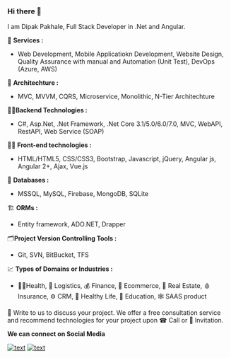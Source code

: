 ### Hi there 👋

I am Dipak Pakhale, Full Stack Developer in .Net and Angular.

🌈 **Services :**  
- Web Development, Mobile Applicatiokn Development, Website Design, Quality Assurance with manual and Automation (Unit Test), DevOps (Azure, AWS)

🧱 **Architechture :**
- MVC, MVVM, CQRS, Microservice, Monolithic, N-Tier Architechture

🧑‍💻**Backend Technologies :**
- C#, Asp.Net, .Net Framework, .Net Core 3.1/5.0/6.0/7.0, MVC, WebAPI, RestAPI, Web Service (SOAP)

🧑‍💻 **Front-end technologies :**
- HTML/HTML5, CSS/CSS3, Bootstrap, Javascript, jQuery, Angular js, Angular 2+, Ajax, Vue.js

🛅 **Databases :**
- MSSQL, MySQL, Firebase, MongoDB, SQLite

🏗️ **ORMs :**
- Entity framework, ADO.NET, Drapper

🗂️**Project Version Controlling Tools :**
- Git, SVN, BitBucket, TFS

💹 **Types of Domains or Industries :**
- 🧑‍⚕️Health, 🧊 Logistics, 💰 Finance, 🛒 Ecommerce, 👷 Real Estate, 🩸 Insurance, ⚙️ CRM, 🏃 Healthy Life, 📒 Education, 🕸️ SAAS product

📝 Write to us to discuss your project. We offer a free consultation service and recommend technologies for your project upon ☎ Call or 💬 Invitation.

**We can connect on Social Media**

[![text](https://img.shields.io/badge/LinkedIn-0077B5?style=for-the-badge&logo=linkedin&logoColor=white)](https://www.linkedin.com/in/pakhaledipak)
[![text](https://img.shields.io/badge/-Gmail-%23333?style=for-the-badge&logo=gmail&logoColor=white)](mailto:pakhale.dipak95@gmail.com)




